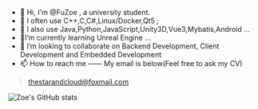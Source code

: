 ﻿- 👋 Hi, I'm @FuZoe , a university student.
- 👀 I often use C++,C,C#,Linux/Docker,Qt5 ;
- 👀 I also use Java,Python,JavaScript,Unity3D,Vue3,Mybatis,Android ...
- 🌱I’m currently learning Unreal Engine  ...
- 💞️ I’m looking to collaborate on Backend Development, Client Development and Embedded Development
- 📫 How to reach me —— My email is below(Feel free to ask my CV)

>  thestarandcloud@foxmail.com

![Zoe's GitHub stats](https://github-readme-stats.vercel.app/api?username=fuzoe&show_icons=true&theme=tokyonight)
